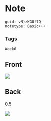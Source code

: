 # Note
```
guid: vN)zKGU!7Q
notetype: Basic+++
```

### Tags
```
Week6
```

## Front
<img src="paste-1366f7dcc3fcf91d6615909e6908019f97f7dce8.jpg">

## Back
0.5

<img src="paste-f662e45227f80559e8c73e8f79843bf24a4ffb97.jpg">
